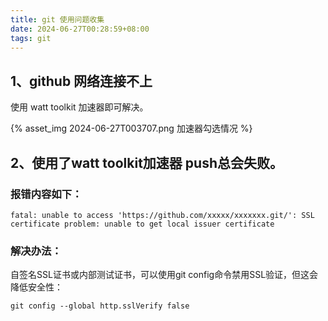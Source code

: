 ```yaml
---
title: git 使用问题收集
date: 2024-06-27T00:28:59+08:00
tags: git
---
```


## 1、github 网络连接不上
使用 watt toolkit 加速器即可解决。
<!-- ![2024-06-27T003707](2024-06-27T003707.png) -->
{% asset_img 2024-06-27T003707.png 加速器勾选情况 %}
## 2、使用了watt toolkit加速器 push总会失败。
### 报错内容如下：
```text
fatal: unable to access 'https://github.com/xxxxx/xxxxxxx.git/': SSL certificate problem: unable to get local issuer certificate
```
### 解决办法：
自签名SSL证书或内部测试证书，可以使用git config命令禁用SSL验证，但这会降低安全性：
```shell
git config --global http.sslVerify false
```